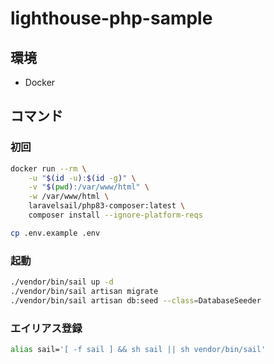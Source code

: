 # lighthouse-php-sample

## 環境

- Docker

## コマンド

### 初回

```bash
docker run --rm \
    -u "$(id -u):$(id -g)" \
    -v "$(pwd):/var/www/html" \
    -w /var/www/html \
    laravelsail/php83-composer:latest \
    composer install --ignore-platform-reqs
```

```bash
cp .env.example .env
```

### 起動

```bash
./vendor/bin/sail up -d
./vendor/bin/sail artisan migrate
./vendor/bin/sail artisan db:seed --class=DatabaseSeeder
```

### エイリアス登録

```bash
alias sail='[ -f sail ] && sh sail || sh vendor/bin/sail'
```

